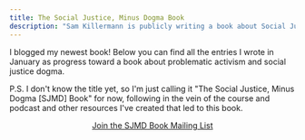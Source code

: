 ```yaml
---
title: The Social Justice, Minus Dogma Book
description: "Sam Killermann is publicly writing a book about Social Justice, Minus Dogma. Subscribe to follow along."
---
```


I blogged my newest book! Below you can find all the entries I wrote in January as progress toward a book about problematic activism and social justice dogma.

P.S. I don't know the title yet, so I'm just calling it "The Social Justice, Minus Dogma [SJMD] Book" for now, following in the vein of the course and podcast and other resources I've created that led to this book.

<center><a target="_blank" rel="noopener noreferrer" href="https://hues.ck.page/85cc4bc6f7" class="button">Join the SJMD Book Mailing List</a></center>